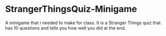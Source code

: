 # StrangerThingsQuiz-Minigame
A minigame that i needed to make for class. It is a Stranger Things quiz that has 10 questions and tells you how well you did at the end.
